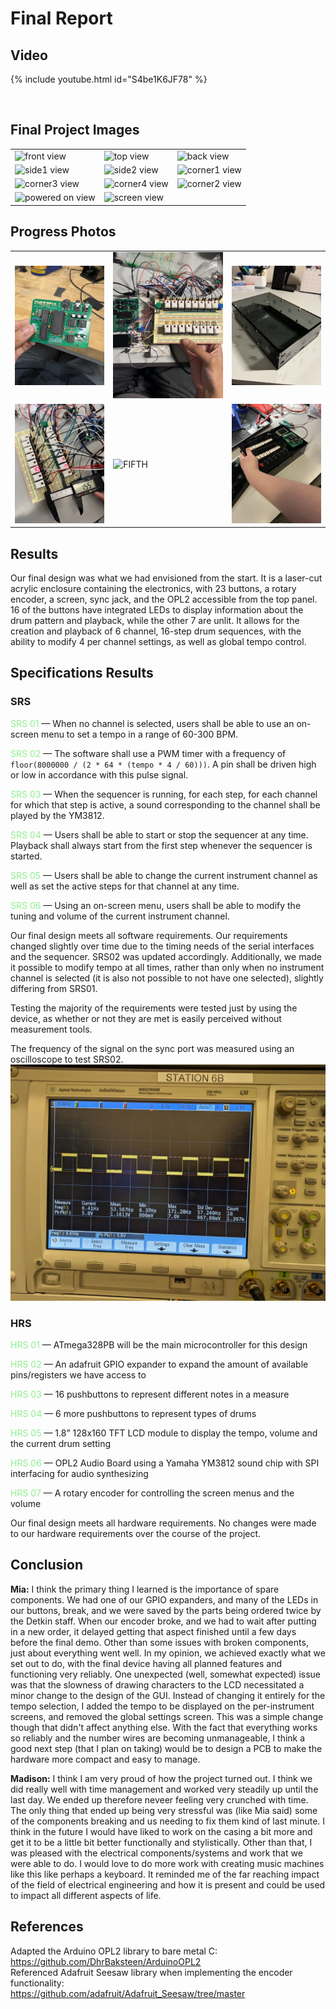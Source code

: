 # Final Report

## Video

{% include youtube.html id="S4be1K6JF78" %}

<br>

## Final Project Images

||||
|-|-|-|
| ![front view](images/front.jpg) | ![top view](images/top.jpg) | ![back view](images/back.jpg) |
| ![side1 view](images/side1.jpg) | ![side2 view](images/side2.jpg) | ![corner1 view](images/corner1.jpg) |
| ![corner3 view](images/corner3.jpg) | ![corner4 view](images/corner4.jpg) | ![corner2 view](images/corner2.jpg)  |
| ![powered on view](images/powered_on.jpg) | ![screen view](images/screen.jpg) | |

## Progress Photos

||||
|-|-|-|
|![FIRST](images/IMG_1400.JPG)|![SECOND](images/IMG_1621.JPG)|![THIRD](images/IMG_1679.JPG)|
|![FOURTH](images/IMG_1686.JPG)|![FIFTH](images/IMG_1702.JPG)|![SIXTH](images/IMG_1893.JPG)|

## Results

Our final design was what we had envisioned from the start. It is a laser-cut acrylic enclosure containing the electronics, with 23 buttons, a rotary encoder, a screen, sync jack, and the OPL2 accessible from the top panel. 16 of the buttons have integrated LEDs to display information about the drum pattern and playback, while the other 7 are unlit. It allows for the creation and playback of 6 channel, 16-step drum sequences, with the ability to modify 4 per channel settings, as well as global tempo control.

## Specifications Results

### SRS

<span style="color:lightgreen">SRS 01</span> &mdash; When no channel is selected, users shall be able to use an on-screen menu to set a tempo in a range of 60-300 BPM.

<span style="color:lightgreen">SRS 02</span> &mdash; The software shall use a PWM timer with a frequency of `floor(8000000 / (2 * 64 * (tempo * 4 / 60)))`. A pin shall be driven high or low in accordance with this pulse signal.

<span style="color:lightgreen">SRS 03</span> &mdash; When the sequencer is running, for each step, for each channel for which that step is active, a sound corresponding to the channel shall be played by the YM3812.

<span style="color:lightgreen">SRS 04</span> &mdash; Users shall be able to start or stop the sequencer at any time. Playback shall always start from the first step whenever the sequencer is started.

<span style="color:lightgreen">SRS 05</span> &mdash; Users shall be able to change the current instrument channel as well as set the active steps for that channel at any time.

<span style="color:lightgreen">SRS 06</span> &mdash; Using an on-screen menu, users shall be able to modify the tuning and volume of the current instrument channel.

Our final design meets all software requirements. Our requirements changed slightly over time due to the timing needs of the serial interfaces and the sequencer. SRS02 was updated accordingly. Additionally, we made it possible to modify tempo at all times, rather than only when no instrument channel is selected (it is also not possible to not have one selected), slightly differing from SRS01.

Testing the majority of the requirements were tested just by using the device, as whether or not they are met is easily perceived without measurement tools.

The frequency of the signal on the sync port was measured using an oscilloscope to test SRS02.
![scope](images/scope_srs02.jpg)

### HRS

<span style="color:lightgreen">HRS 01</span> &mdash; ATmega328PB will be the main microcontroller for this design

<span style="color:lightgreen">HRS 02</span> &mdash; An adafruit GPIO expander to expand the amount of available pins/registers we have access to

<span style="color:lightgreen">HRS 03</span> &mdash; 16 pushbuttons to represent different notes in a measure

<span style="color:lightgreen">HRS 04</span> &mdash; 6 more pushbuttons to represent types of drums

<span style="color:lightgreen">HRS 05</span> &mdash; 1.8” 128x160 TFT LCD module to display the tempo, volume and the current drum setting

<span style="color:lightgreen">HRS 06</span> &mdash; OPL2 Audio Board using a Yamaha YM3812 sound chip with SPI interfacing for audio synthesizing

<span style="color:lightgreen">HRS 07</span> &mdash; A rotary encoder for controlling the screen menus and the volume

Our final design meets all hardware requirements. No changes were made to our hardware requirements over the course of the project.

## Conclusion

<b>Mia:</b> I think the primary thing I learned is the importance of spare components. We had one of our GPIO expanders, and many of the LEDs in our buttons, break, and we were saved by the parts being ordered twice by the Detkin staff. When our encoder broke, and we had to wait after putting in a new order, it delayed getting that aspect finished until a few days before the final demo. Other than some issues with broken components, just about everything went well. In my opinion, we achieved exactly what we set out to do, with the final device having all planned features and functioning very reliably. One unexpected (well, somewhat expected) issue was that the slowness of drawing characters to the LCD necessitated a minor change to the design of the GUI. Instead of changing it entirely for the tempo selection, I added the tempo to be displayed on the per-instrument screens, and removed the global settings screen. This was a simple change though that didn't affect anything else. With the fact that everything works so reliably and the number wires are becoming unmanageable, I think a good next step (that I plan on taking) would be to design a PCB to make the hardware more compact and easy to manage.

<b>Madison:</b> I think I am very proud of how the project turned out. I think we did really well with time management and worked very steadily up until the last day. We ended up therefore neveer feeling very crunched with time. The only thing that ended up being very stressful was (like Mia said) some of the components breaking and us needing to fix them kind of last minute. I think in the future I would have liked to work on the casing a bit more and get it to be a little bit better functionally and stylistically. Other than that, I was pleased with the electrical components/systems and work that we were able to do. I would love to do more work with creating music machines like this like perhaps a keyboard. It reminded me of the far reaching impact of the field of electrical engineering and how it is present and could be used to impact all different aspects of life.

## References

Adapted the Arduino OPL2 library to bare metal C:\
<https://github.com/DhrBaksteen/ArduinoOPL2>\
Referenced Adafruit Seesaw library when implementing the encoder functionality:\
<https://github.com/adafruit/Adafruit_Seesaw/tree/master>

